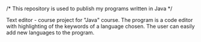 /* This repository is used to publish my programs written in Java */

Text editor - course project for "Java" course. The program is a code editor with highlighting of the keywords of a language chosen. The user can easily add new languages to the program.

